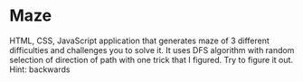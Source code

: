 # Maze
HTML, CSS, JavaScript application that generates maze of 3 different difficulties and challenges you to solve it.
It uses DFS algorithm with random selection of direction of path with one trick that I figured.
Try to figure it out.
Hint: backwards
